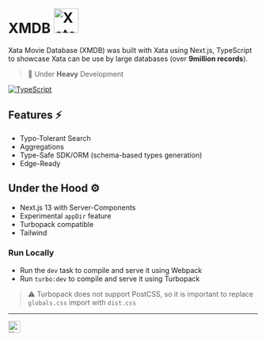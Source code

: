 <h1> XMDB <img alt="Xatafly, the logo from Xata" src="/public/flap.gif" width="50" /></h1>

Xata Movie Database (XMDB) was built with Xata using Next.js, TypeScript to showcase Xata can be use by large databases (over **9million records**).

> 🚧 Under **Heavy** Development

[![TypeScript](https://badgen.net/badge/icon/typescript?icon=typescript&label)](https://typescriptlang.org)

## Features ⚡️

- Typo-Tolerant Search
- Aggregations
- Type-Safe SDK/ORM (schema-based types generation)
- Edge-Ready

## Under the Hood ⚙️

- Next.js 13 with Server-Components
- Experimental `appDir` feature
- Turbopack compatible
- Tailwind

### Run Locally

- Run the `dev` task to compile and serve it using Webpack
- Run `turbo:dev` to compile and serve it using Turbopack

> ⚠️ Turbopack does not support PostCSS, so it is important to replace `globals.css` import with `dist.css`

---

<img alt="Xatafly, Xata's logo" src="https://raw.githubusercontent.com/xataio/vscode-extension/2e3d0b877cf6aff1e0fc717e05ada714465ca783/doc/xata-icon-128.png" width="24" />
